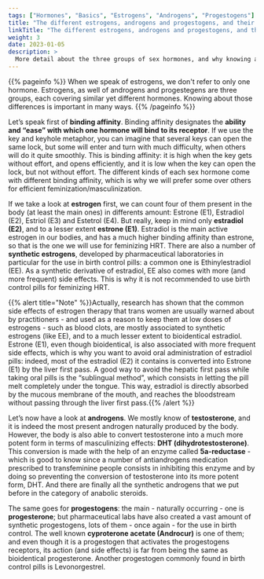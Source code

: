 ```yaml
---
tags: ["Hormones", "Basics", "Estrogens", "Androgens", "Progestogens"]
title: "The different estrogens, androgens and progestogens, and their binding affinity"
linkTitle: "The different estrogens, androgens and progestogens, and their binding affinity"
weight: 3
date: 2023-01-05
description: >
  More detail about the three groups of sex hormones, and why knowing about them is important
---
```


{{% pageinfo %}}
When we speak of estrogens, we don't refer to only one hormone. Estrogens, as well of androgens and progestegens are three groups, each covering similar yet different hormones. Knowing about those differences is important in many ways. 
{{% /pageinfo %}}


Let’s speak first of **binding affinity**. Binding affinity designates the **ability and “ease” with which one hormone will bind to its receptor**. If we use the key and keyhole metaphor, you can imagine that several keys can open the same lock, but some will enter and turn with much difficulty, when others will do it quite smoothly. This is binding affinity: it is high when the key gets without effort, and opens efficiently, and it is low when the key can open the lock, but not without effort. The different kinds of each sex hormone come with different binding affinity, which is why we will prefer some over others for efficient feminization/masculinization.

If we take a look at **estrogen** first, we can count four of them present in the body (at least the main ones) in differents amount: Estrone (E1), Estradiol (E2), Estriol (E3) and Estetrol (E4). But really, keep in mind only **estradiol (E2)**, and to a lesser extent **estrone (E1)**. Estradiol is the main active estrogen in our bodies, and has a much higher binding affinity than estrone, so that is the one we will use for feminizing HRT. There are also a number of **synthetic estrogens**, developed by pharmaceutical laboratories in particular for the use in birth control pills: a common one is Ethinylestradiol (EE). As a synthetic derivative of estradiol, EE also comes with more (and more frequent) side effects. This is why it is not recommended to use birth control pills for feminizing HRT. 

{{% alert title="Note" %}}Actually, research has shown that the common side effects of estrogen therapy that trans women are usually warned about by practitioners - and used as a reason to keep them at low doses of estrogens - such as blood clots, are mostly associated to synthetic estrogens (like EE), and to a much lesser extent to bioidentical estradiol. Estrone (E1), even though bioidentical, is also associated with more frequent side effects, which is why you want to avoid oral administration of estradiol pills: indeed, most of the estradiol (E2) it contains is converted into Estrone (E1) by the liver first pass. A good way to avoid the hepatic first pass while taking oral pills is the “sublingual method”, which consists in letting the pill melt completely under the tongue. This way, estradiol is directly absorbed by the mucous membrane of the mouth, and reaches the bloodstream without passing through the liver first pass.{{% /alert %}}

Let’s now have a look at **androgens**. We mostly know of **testosterone**, and it is indeed the most present androgen naturally produced by the body. However, the body is also able to convert testosterone into a much more potent form in terms of masculinizing effects: **DHT (dihydrotestosterone)**. This conversion is made with the help of an enzyme called **5a-reductase** - which is good to know since a number of antiandrogens medication prescribed to transfeminine people consists in inhibiting this enzyme and by doing so preventing the conversion of testosterone into its more potent form, DHT. And there are finally all the synthetic androgens that we put before in the category of anabolic steroids.

The same goes for **progestogens**: the main - naturally occurring - one is **progesterone**; but pharmaceutical labs have also created a vast amount of synthetic progestogens, lots of them - once again - for the use in birth control. The well known **cyproterone acetate (Androcur)** is one of them; and even though it is a progestogen that activates the progestogens receptors, its action (and side effects) is far from being the same as bioidentical progesterone. Another progestogen commonly found in birth control pills is Levonorgestrel.



```
```
